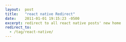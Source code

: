 ```yaml
---
layout:  post
title:   "react native Redirect"
date:    2011-01-01 19:15:23 -0500
excerpt: redirect to all react native posts' new home
redirect_to:
  - /tag/react-native/
---
```

